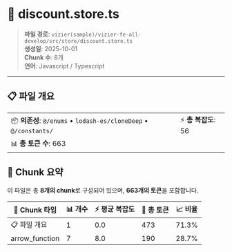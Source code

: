 # 📄 discount.store.ts

> **파일 경로**: `vizier(sample)/vizier-fe-all-develop/src/store/discount.store.ts`  
> **생성일**: 2025-10-01  
> **Chunk 수**: 8개  
> **언어**: Javascript / Typescript
---


## 📋 파일 개요

| | |
|--|--|
| 📦 **의존성**: `@/enums` • `lodash-es/cloneDeep` • `@/constants/` | ⚡ **총 복잡도**: 56 |
| 📊 **총 토큰 수**: 663 |  |






## 🧩 Chunk 요약

이 파일은 총 **8개의 chunk**로 구성되어 있으며, **663개의 토큰**을 포함합니다.

| 🧩 Chunk 타입 | 📊 개수 | ⚡ 평균 복잡도 | 📝 총 토큰 | 📈 비율 |
|---------------|--------|-------------|----------|--------|
| 📋 파일 개요 | 1 | 0.0 | 473 | 71.3% |
| arrow_function | 7 | 8.0 | 190 | 28.7% |

